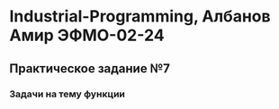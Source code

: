 # Industrial-Programming, Албанов Амир ЭФМО-02-24
## Практическое задание №7
### Задачи на тему функции 

